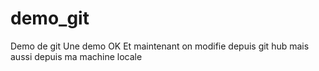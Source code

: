 # demo_git
Demo de git
Une demo OK
Et maintenant on modifie depuis git hub
mais aussi depuis ma machine locale

